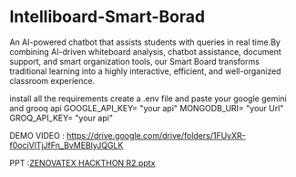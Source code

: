 # Intelliboard-Smart-Borad
An AI-powered chatbot that assists students with queries in real time.By combining AI-driven whiteboard analysis, chatbot assistance, document support, and smart organization tools, our Smart Board transforms traditional learning into a highly interactive, efficient, and well-organized classroom experience.

install all the requirements create a .env file and paste your google gemini and grooq api GOOGLE_API_KEY= "your api" MONGODB_URI= "your Url" GROQ_API_KEY= "your api"

DEMO VIDEO : https://drive.google.com/drive/folders/1FUyXR-f0ociVlTjJfFn_BvMEBlyJQGLK

PPT :[ZENOVATEX HACKTHON R2.pptx](https://github.com/user-attachments/files/20622644/ZENOVATEX.HACKTHON.R2.pptx)
